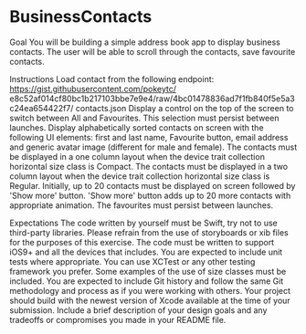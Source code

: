 # BusinessContacts

Goal
You will be building a simple address book app to display business contacts. The user will be able to scroll through the contacts, save favourite contacts.

Instructions
Load contact from the following endpoint: https://gist.githubusercontent.com/pokeytc/ e8c52af014cf80bc1b217103bbe7e9e4/raw/4bc01478836ad7f1fb840f5e5a3c24ea654422f7/ contacts.json
Display a control on the top of the screen to switch between All and Favourites. This selection must persist between launches. Display alphabetically sorted contacts on screen with the following UI elements: first and last name, Favourite button, email address and generic avatar image (different for male and female). The contacts must be displayed in a one column layout when the device trait collection horizontal size class is Compact.
The contacts must be displayed in a two column layout when the device trait collection horizontal size class is Regular.
Initially, up to 20 contacts must be displayed on screen followed by 'Show more' button. 'Show more' button adds up to 20 more contacts with appropriate animation. The favourites must persist between launches.

Expectations
The code written by yourself must be Swift, try not to use third-party libraries.
Please refrain from the use of storyboards or xib files for the purposes of this exercise. The code must be written to support iOS9+ and all the devices that includes.
You are expected to include unit tests where appropriate.
You can use XCTest or any other testing framework you prefer. Some examples of the use of size classes must be included.
You are expected to include Git history and follow the same Git methodology and process as if you were working with others.
Your project should build with the newest version of Xcode available at the time of your submission.
Include a brief description of your design goals and any tradeoffs or compromises you made in your README file.

